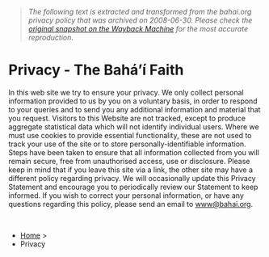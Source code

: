 > *The following text is extracted and transformed from the bahai.org privacy policy that was archived on 2008-06-30. Please check the [original snapshot on the Wayback Machine](https://web.archive.org/web/20080630172759id_/http%3A//www.bahai.org/privacy) for the most accurate reproduction.*

# Privacy - The Bahá’í Faith

In this web site we try to ensure your privacy. We only collect personal information provided to us by you on a voluntary basis, in order to respond to your queries and to send you any additional information and material that you request. Visitors to this Website are not tracked, except to produce aggregate statistical data which will not identify individual users. Where we must use cookies to provide essential functionality, these are not used to track your use of the site or to store personally-identifiable information. Steps have been taken to ensure that all information collected from you will remain secure, free from unauthorised access, use or disclosure. Please keep in mind that if you leave this site via a link, the other site may have a different policy regarding privacy. We will occasionally update this Privacy Statement and encourage you to periodically review our Statement to keep informed. If you wish to correct your personal information, or have any questions regarding this policy, please send an email to [www@bahai.org](mailto:www@bahai.org).

 

  * [Home](https://web.archive.org/) >
  * Privacy


